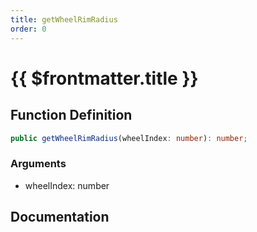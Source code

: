 ```yaml
---
title: getWheelRimRadius
order: 0
---
```


# {{ $frontmatter.title }}

## Function Definition

```ts
public getWheelRimRadius(wheelIndex: number): number;
```

### Arguments

* wheelIndex: number

## Documentation

<!--@include: ./parts/getWheelRimRadius.md-->
